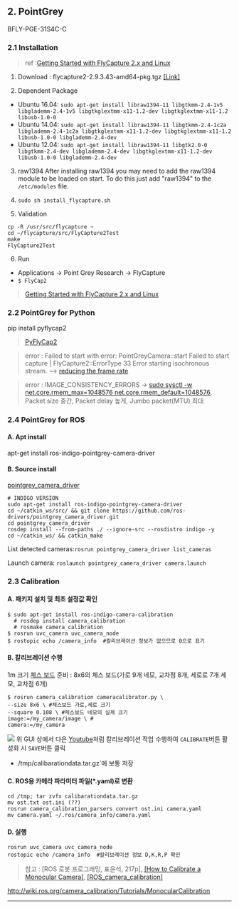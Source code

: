 ## 2. PointGrey 

BFLY-PGE-31S4C-C

### 2.1 Installation 

> ref :[Getting Started with FlyCapture 2.x and Linux](https://www.ptgrey.com/KB/10548)

1. Download : flycapture2-2.9.3.43-amd64-pkg.tgz [[Link]](https://www.ptgrey.com/support/downloads)

2. Dependent Package 
 - Ubuntu 16.04: `sudo apt-get install libraw1394-11 libgtkmm-2.4-1v5 libglademm-2.4-1v5 libgtkglextmm-x11-1.2-dev libgtkglextmm-x11-1.2 libusb-1.0-0`
 - Ubuntu 14.04: `sudo apt-get install libraw1394-11 libgtkmm-2.4-1c2a libglademm-2.4-1c2a libgtkglextmm-x11-1.2-dev libgtkglextmm-x11-1.2 libusb-1.0-0 libglademm-2.4-dev`
 - Ubuntu 12.04: `sudo apt-get install libraw1394-11 libgtk2.0-0 libgtkmm-2.4-dev libglademm-2.4-dev libgtkglextmm-x11-1.2-dev libusb-1.0-0 libglademm-2.4-dev`

3. raw1394
After installing raw1394 you may need to add the raw1394 module to be loaded on start.
To do this just add "raw1394" to the `/etc/modules` file.

4. `sudo sh install_flycapture.sh`

5. Validation 
```
cp -R /usr/src/flycapture ~
cd ~/flycapture/src/FlyCapture2Test
make
FlyCapture2Test
```


6. Run 
 - Applications -> Point Grey Research -> FlyCapture
 - `$ FlyCap2`

> [Getting Started with FlyCapture 2.x and Linux](https://www.ptgrey.com/tan/10548)

### 2.2 PointGrey for Python 

pip install pyflycap2

> [PyFlyCap2](https://matham.github.io/pyflycap2/index.html)


> error : Failed to start with error: PointGreyCamera::start Failed to start capture | FlyCapture2::ErrorType 33 Error starting isochronous stream. --> [reducing the frame rate](https://stackoverflow.com/questions/12070778/trouble-in-driving-point-grey-grasshoper-cameras)

> error : IMAGE_CONSISTENCY_ERRORS ->  [sudo sysctl -w net.core.rmem_max=1048576 net.core.rmem_default=1048576](http://www.ptgrey.com/KB/10016), Packet size 중간, Packet delay 높게, Jumbo packet(MTU) 최대




### 2.4 PointGrey for ROS

#### A. Apt install 

apt-get install ros-indigo-pointgrey-camera-driver

#### B. Source install 

[pointgrey_camera_driver](http://wiki.ros.org/pointgrey_camera_driver)

```
# INDIGO VERSION
sudo apt-get install ros-indigo-pointgrey-camera-driver
cd ~/catkin_ws/src/ && git clone https://github.com/ros-drivers/pointgrey_camera_driver.git
cd pointgrey_camera_driver
rosdep install --from-paths ./ --ignore-src --rosdistro indigo -y
cd ~/catkin_ws/ && catkin_make
```

List detected cameras:`rosrun pointgrey_camera_driver list_cameras`

Launch camera: `roslaunch pointgrey_camera_driver camera.launch`





### 2.3 Calibration 

#### A. 패키지 설치 및 최초 설정값 확인

```
$ sudo apt-get install ros-indigo-camera-calibration
  # rosdep install camera_calibration
  # rosmake camera_calibration
$ rosrun uvc_camera uvc_camera_node
$ rostopic echo /camera_info  #칼리브레이션 정보가 없으므로 0으로 표기 
```

#### B. 칼리브레이션 수행 

1m 크기 [체스 보드](http://library.isr.ist.utl.pt/docs/roswiki/attachments/camera_calibration(2f)Tutorials(2f)MonocularCalibration/check-108.pdf) 준비 : 8x6의 체스 보드(가로 9개 네모, 교차점 8개, 세로로 7개 세모, 교차점 6개)

```
$ rosrun camera_calibration cameracalibrator.py \
--size 8x6 \ #체스보드 가로,세로 크기
--square 0.108 \ #체스보드 네모의 실체 크기 
image:=/my_camera/image \ # 
camera:=/my_camera
```

![](http://library.isr.ist.utl.pt/docs/roswiki/attachments/camera_calibration(2f)Tutorials(2f)MonocularCalibration/mono_0.png)
위 GUI 상에서 다은 [Youtube](https://www.youtube.com/watch?v=yAYqt3RpT6c)처럼 칼리브레이션 작업 수행하여 `CALIBRATE`버튼 활성화 시 `SAVE`버튼 클릭 
- /tmp/calibarationdata.tar.gz`에 보통 저장 


#### C. ROS용 카메라 파라미터 파일(*.yaml)로 변환

```
cd /tmp; tar zvfx calibarationdata.tar.gz
mv ost.txt ost.ini (??)
rosrun camera_calibration_parsers convert ost.ini camera.yaml
mv camera.yaml ~/.ros/camera_info/camera.yaml
```

#### D. 실행 

```
rosrun uvc_camera uvc_camera_node
rostopic echo /camera_info  #칼리브레이션 정보 D,K,R,P 확인
```

> 참고 : [ROS 로봇 프로그래밍, 표윤석, 217p], [[How to Calibrate a Monocular Camera]](http://wiki.ros.org/camera_calibration/Tutorials/MonocularCalibration), [[ROS_camera_calibration]](http://wiki.ros.org/camera_calibration)


http://wiki.ros.org/camera_calibration/Tutorials/MonocularCalibration

--- 
